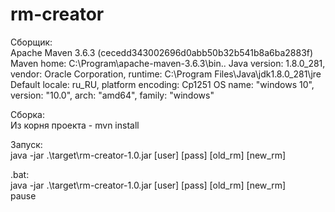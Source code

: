 # rm-creator

Сборщик:<br/>
Apache Maven 3.6.3 (cecedd343002696d0abb50b32b541b8a6ba2883f)
Maven home: C:\Program\apache-maven-3.6.3\bin\..
Java version: 1.8.0_281, vendor: Oracle Corporation, runtime: C:\Program Files\Java\jdk1.8.0_281\jre
Default locale: ru_RU, platform encoding: Cp1251
OS name: "windows 10", version: "10.0", arch: "amd64", family: "windows"

Сборка:<br/>
Из корня проекта - mvn install

Запуск:<br/>
java -jar .\target\rm-creator-1.0.jar [user] [pass] [old_rm] [new_rm]

.bat:<br/>
java -jar .\target\rm-creator-1.0.jar [user] [pass] [old_rm] [new_rm]<br/>
pause
